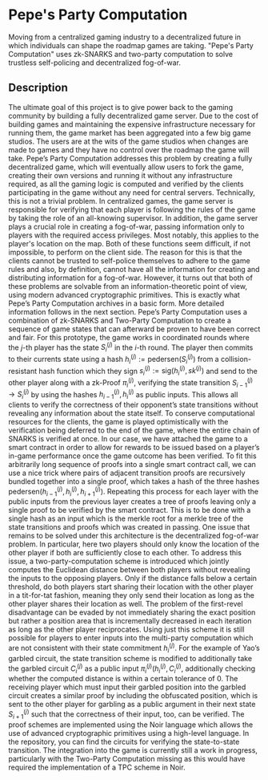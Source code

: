 # Pepe's Party Computation

Moving from a centralized gaming industry to a decentralized future in which individuals can shape the roadmap games are taking. "Pepe's Party Computation" uses zk-SNARKS and two-party computation to solve trustless self-policing and decentralized fog-of-war.

## Description

The ultimate goal of this project is to give power back to the gaming community by building a fully decentralized game server. Due to the cost of building games and maintaining the expensive infrastructure necessary for running them, the game market has been aggregated into a few big game studios. The users are at the wits of the game studios when changes are made to games and they have no control over the roadmap the game will take. Pepe’s Party Computation addresses this problem by creating a fully decentralized game, which will eventually allow users to fork the game, creating their own versions and running it without any infrastructure required, as all the gaming logic is computed and verified by the clients participating in the game without any need for central servers.
Technically, this is not a trivial problem. In centralized games, the game server is responsible for verifying that each player is following the rules of the game by taking the role of an all-knowing supervisor. In addition, the game server plays a crucial role in creating a fog-of-war, passing information only to players with the required access privileges. Most notably, this applies to the player's location on the map. Both of these functions seem difficult, if not impossible, to perform on the client side. The reason for this is that the clients cannot be trusted to self-police themselves to adhere to the game rules and also, by definition, cannot have all the information for creating and distributing information for a fog-of-war. However, it turns out that both of these problems are solvable from an information-theoretic point of view, using modern advanced cryptographic primitives. This is exactly what Pepe’s Party Computation archives in a basic form. More detailed information follows in the next section.
Pepe’s Party Computation uses a combination of zk-SNARKS and Two-Party Computation to create a sequence of game states that can afterward be proven to have been correct and fair. For this prototype, the game works in coordinated rounds where the $j$-th player has the state $S^{(j)}_i$ in the $i$-th round. The player then commits to their currents state using a hash $h^{(j)}_i := \mathrm{pedersen}(S^{(j)}_i)$ from a collision-resistant hash function which they sign $s^{(j)}_i := \mathrm{sig}(h^{(j)}_i, sk^{(j)})$ and send to the other player along with a zk-Proof $\pi^{(j)}_i$, verifying the state transition $S^(j)_{i-1} \to S^{(j)}_i$ by using the hashes $h^{(j)}_{i-1}, h^{(j)}_i$ as public inputs. This allows all clients to verify the correctness of their opponent’s state transitions without revealing any information about the state itself. To conserve computational resources for the clients, the game is played optimistically with the  verification being deferred to the end of the game, where the entire chain of SNARKS is verified at once. In our case, we have attached the game to a smart contract in order to allow for rewards to be issued based on a player’s in-game performance once the game outcome has been verified. To fit this arbitrarily long sequence of proofs into a single smart contract call, we can use a nice trick where pairs of adjacent transition proofs are recursively bundled together into a single proof, which takes a hash of the three hashes $\mathrm{pedersen}(h^{(j)}_{i-1}, h^{(j)}_i, h^{(j)}_{i+1})$. Repeating this process for each layer with the public inputs from the previous layer creates a tree of proofs leaving only a single proof to be verified by the smart contract. This is to be done with a single hash as an input which is the merkle root for a merkle tree of the state transitions and proofs which was created in passing.
One issue that remains to be solved under this architecture is the decentralized fog-of-war problem. In particular, here two players should only know the location of the other player if both are sufficiently close to each other. To address this issue, a two-party-computation scheme is introduced which jointly computes the Euclidean distance between both players without revealing the inputs to the opposing players. Only if the distance falls below a certain threshold, do both players start sharing their location with the other player in a tit-for-tat fashion, meaning they only send their location as long as the other player shares their location as well. The problem of the first-revel disadvantage can be evaded by not immediately sharing the exact position but rather a position area that is incrementally decreased in each iteration as long as the other player reciprocates. Using just this scheme it is still possible for players to enter inputs into the multi-party computation which are not consistent with their state commitment $h^{(j)}_i$. For the example of Yao’s garbled circuit, the state transition scheme is modified to additionally take the garbled circuit $C^{(j)}_i$ as a public input $\pi^{(j)}_i(h^{(j)}_i, C^{(j)}_i$, additionally checking whether the computed distance is within a certain tolerance of $0$. The receiving player which must input their garbled position into the garbled circuit creates a similar proof by including the obfuscated position, which is sent to the other player for garbling as a public argument in their next state $S^{(j)}_{i+1}$ such that the correctness of their input, too, can be verified.
The proof schemes are implemented using the Noir language which allows the use of advanced cryptographic primitives using a high-level language. In the repository, you can find the circuits for verifying the state-to-state transition. The integration into the game is currently still a work in progress, particularly with the Two-Party Computation missing as this would have required the implementation of a TPC scheme in Noir.

